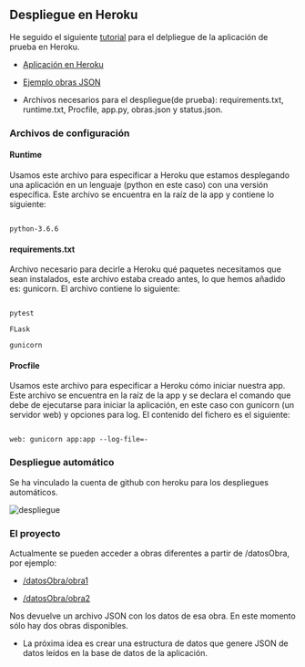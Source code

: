 
  
## Despliegue en Heroku

  
He seguido el siguiente [tutorial](https://github.com/datademofun/heroku-basic-flask) para el delpliegue de la aplicación de prueba en Heroku.

  

  

-  [Aplicación en Heroku](https://obrasmta.herokuapp.com/)

  

-  [Ejemplo obras JSON](https://obrasmta.herokuapp.com/datosObras/obra1)

  
  

- Archivos necesarios para el despliegue(de prueba): requirements.txt, runtime.txt, Procfile, app.py, obras.json y status.json.

  

  

### Archivos de configuración

#### Runtime

Usamos este archivo para especificar a Heroku que estamos desplegando una aplicación en un lenguaje (python en este caso) con una versión específica. Este archivo se encuentra en la raíz de la app y contiene lo siguiente:

```

python-3.6.6

```

#### requirements.txt

Archivo necesario para decirle a Heroku qué paquetes necesitamos que sean instalados, este archivo estaba creado antes, lo que hemos añadido es: gunicorn. El archivo contiene lo siguiente:

```

pytest

FLask

gunicorn

```

#### Procfile

Usamos este archivo para especificar a Heroku cómo iniciar nuestra app. Este archivo se encuentra en la raíz de la app y se declara el comando que debe de ejecutarse para iniciar la aplicación, en este caso con gunicorn (un servidor web) y opciones para log. El contenido del fichero es el siguiente:

```

web: gunicorn app:app --log-file=-

```

### Despliegue automático

  

Se ha vinculado la cuenta de github con heroku para los despliegues automáticos.

![despliegue](https://i.imgur.com/8mbUB1w.png)

  

### El proyecto

Actualmente se pueden acceder a obras diferentes a partir de /datosObra, por ejemplo:

  

-  [/datosObra/obra1](https://obrasmta.herokuapp.com/datosObras/obra1)

-  [/datosObra/obra2](https://obrasmta.herokuapp.com/datosObras/obra2)

  

Nos devuelve un archivo JSON con los datos de esa obra. En este momento sólo hay dos obras disponibles.

  

- La próxima idea es crear una estructura de datos que genere JSON de datos leídos en la base de datos de la aplicación.